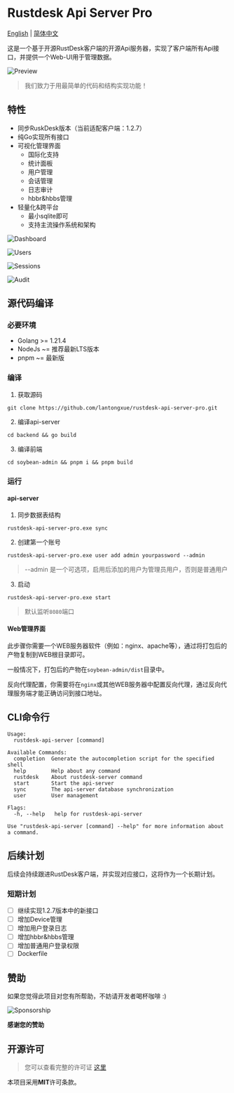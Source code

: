 Rustdesk Api Server Pro
============
[English](https://github.com/rustdesk/rustdesk) | [简体中文](https://github.com/lantongxue/rustdesk-api-server-pro/blob/master/README_CN.md)

这是一个基于开源RustDesk客户端的开源Api服务器，实现了客户端所有Api接口，并提供一个Web-UI用于管理数据。

![Preview](./img/login.png "Preview")

> 我们致力于用最简单的代码和结构实现功能！

## 特性
- 同步RuskDesk版本（当前适配客户端：1.2.7）
- 纯Go实现所有接口
- 可视化管理界面
    - 国际化支持
    - 统计面板
    - 用户管理
    - 会话管理
    - 日志审计
    - hbbr&hbbs管理
- 轻量化&跨平台
    - 最小sqlite即可
    - 支持主流操作系统和架构

![Dashboard](./img/dashboard.png "Dashboard")

![Users](./img/users.png "Users")

![Sessions](./img/sessions.png "Sessions")

![Audit](./img/audit.png "Audit")

## 源代码编译
### 必要环境
- Golang >= 1.21.4
- NodeJs ~= 推荐最新LTS版本
- pnpm ~= 最新版

### 编译
1. 获取源码

```shell
git clone https://github.com/lantongxue/rustdesk-api-server-pro.git
```

2. 编译api-server

```shell
cd backend && go build
```

3. 编译前端
```shell
cd soybean-admin && pnpm i && pnpm build
```

### 运行

#### api-server
1. 同步数据表结构
```shell
rustdesk-api-server-pro.exe sync
```

2. 创建第一个账号
```shell
rustdesk-api-server-pro.exe user add admin yourpassword --admin
```
> --admin 是一个可选项，启用后添加的用户为管理员用户，否则是普通用户

3. 启动
```shell
rustdesk-api-server-pro.exe start
```
> 默认监听`8080`端口

#### Web管理界面
此步骤你需要一个WEB服务器软件（例如：nginx、apache等），通过将打包后的产物复制到WEB根目录即可。

一般情况下，打包后的产物在`soybean-admin/dist`目录中。

反向代理配置，你需要将在`nginx`或其他WEB服务器中配置反向代理，通过反向代理服务端才能正确访问到接口地址。

## CLI命令行
```shell
Usage:
  rustdesk-api-server [command]

Available Commands:
  completion  Generate the autocompletion script for the specified shell
  help        Help about any command
  rustdesk    About rustdesk-server command
  start       Start the api-server
  sync        The api-server database synchronization
  user        User management

Flags:
  -h, --help   help for rustdesk-api-server

Use "rustdesk-api-server [command] --help" for more information about a command.
```

## 后续计划
后续会持续跟进RustDesk客户端，并实现对应接口，这将作为一个长期计划。
### 短期计划
- [ ] 继续实现1.2.7版本中的新接口
- [ ] 增加Device管理
- [ ] 增加用户登录日志
- [ ] 增加hbbr&hbbs管理
- [ ] 增加普通用户登录权限
- [ ] Dockerfile

## 赞助

如果您觉得此项目对您有所帮助，不妨请开发者喝杯咖啡 :)

![Sponsorship](./soybean-admin/src/assets/imgs/sponsorships.png "Sponsorship")

**感谢您的赞助**

## 开源许可
>您可以查看完整的许可证 [这里](https://github.com/lantongxue/rustdesk-api-server-pro/blob/master/LICENSE)

本项目采用**MIT**许可条款。
